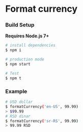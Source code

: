 # Format currency

### Build Setup

**Requires Node.js 7+**

``` bash
# install dependencies
$ npm i

# production mode
$ npm start

# Test
$ npm t
```

### Example

```bash
# USD dollar
$ formatCurrency('en-US', 99.99)
> $99.99
# RSD dinar
$ formatCurrency('sr-RS', 99.99)
> 99.99 RSD
```

